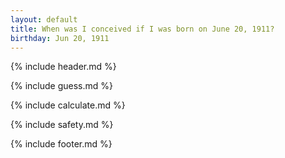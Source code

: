 ```yaml
---
layout: default
title: When was I conceived if I was born on June 20, 1911?
birthday: Jun 20, 1911
---
```


{% include header.md %}

{% include guess.md %}

{% include calculate.md %}

{% include safety.md %}

{% include footer.md %}



